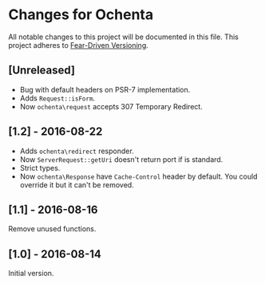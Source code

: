 # Changes for Ochenta

All notable changes to this project will be documented in this file.
This project adheres to [Fear-Driven Versioning](https://github.com/jonathanong/ferver).

## [Unreleased]

- Bug with default headers on PSR-7 implementation.
- Adds `Request::isForm`.
- Now `ochenta\request` accepts 307 Temporary Redirect.

## [1.2] - 2016-08-22

- Adds `ochenta\redirect` responder.
- Now `ServerRequest::getUri` doesn't return port if is standard.
- Strict types.
- Now `ochenta\Response` have `Cache-Control` header by default.
  You could override it but it can't be removed.

## [1.1] - 2016-08-16

Remove unused functions.

## [1.0] - 2016-08-14

Initial version.
